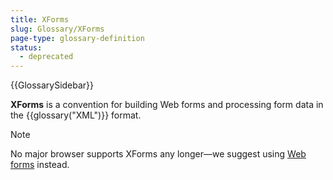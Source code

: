 ```yaml
---
title: XForms
slug: Glossary/XForms
page-type: glossary-definition
status:
  - deprecated
---
```


{{GlossarySidebar}}

**XForms** is a convention for building Web forms and processing form data in the {{glossary("XML")}} format.

> [!NOTE]
> No major browser supports XForms any longer—we suggest using [Web forms](/en-US/docs/Learn_web_development/Extensions/Forms) instead.

